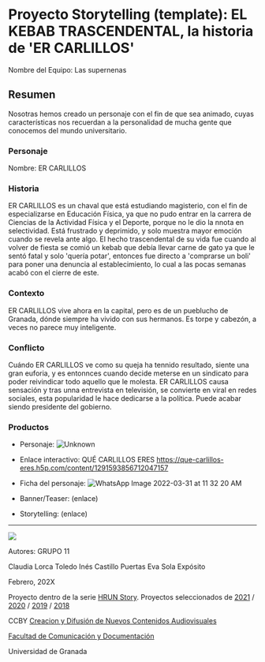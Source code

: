 

# Proyecto Storytelling (template): EL KEBAB TRASCENDENTAL, la historia de 'ER CARLILLOS'

Nombre del Equipo: Las supernenas


## Resumen
Nosotras hemos creado un personaje con el fin de que sea animado, cuyas características nos recuerdan a la personalidad de mucha gente que conocemos del mundo universitario.


### Personaje

Nombre: ER CARLILLOS


### Historia

ER CARLILLOS es un chaval que está estudiando magisterio, con el fin de especializarse en Educación Física, ya que no pudo entrar en la carrera de Ciencias de la Actividad Física y el Deporte, porque no le dio la nnota en selectividad. Está frustrado y deprimido, y solo muestra mayor emoción cuando se revela ante algo. El hecho trascendental de su vida fue cuando al volver de fiesta se comió un kebab que debía llevar carne de gato ya que le sentó fatal y solo 'quería potar', entonces fue directo a 'comprarse un boli' para poner una denuncia al establecimiento, lo cual a las pocas semanas acabó con el cierre de este. 

### Contexto
ER CARLILLOS vive ahora en la capital, pero es de un pueblucho de Granada, dónde siempre ha vivido con sus hermanos. Es torpe y cabezón, a veces no parece muy inteligente.

### Conflicto 
Cuándo ER CARLILLOS ve como su queja ha tennido resultado, siente una gran euforia, y es entonnces cuando decide meterse en un sindicato para poder reivindicar todo aquello que le molesta. ER CARLILLOS causa sensación y tras unna entrevista en televisión, se convierte en viral en redes sociales, esta popularidad le hace dedicarse a la política. Puede acabar siendo presidente del gobierno.


### Productos

- Personaje: 
![Unknown](https://user-images.githubusercontent.com/101631334/161024441-a8ae7e96-5248-431f-8c1a-a0a53b634d63.jpeg)

- Enlace interactivo: QUÉ CARLILLOS ERES https://que-carlillos-eres.h5p.com/content/1291593856712047157
- Ficha del personaje: ![WhatsApp Image 2022-03-31 at 11 32 20 AM](https://user-images.githubusercontent.com/101631334/161024904-2b14dec1-52cc-44a5-917d-27883204fdd7.jpeg)


- Banner/Teaser:  (enlace) 
- Storytelling: (enlace) 

------
![](https://upload.wikimedia.org/wikipedia/commons/thumb/6/62/CC-BY-SA-Andere_Wikis_%28v%29.svg/200px-CC-BY-SA-Andere_Wikis_%28v%29.svg.png)


Autores:  GRUPO 11

Claudia Lorca Toledo
Inés Castillo Puertas
Eva Sola Expósito

<!---
Lista completa de emojis de markDown - https://gist.github.com/rxaviers/7360908) 
-->

Febrero, 202X

Proyecto dentro de la serie [HRUN Story](https://github.com/mgea/storytelling_21/blob/master/What_is_a_HRUN_story.md). 
Proyectos seleccionados de  [2021](https://github.com/mgea/storytelling/blob/master/2021/readme.md) / [2020](https://github.com/mgea/storytelling/blob/master/2020/readme.md)  / 
[2019](https://github.com/mgea/storytelling/blob/master/2019/readme.md) / [2018](https://github.com/mgea/storytelling/blob/master/2018/readme.md) 

CCBY [Creacion y Difusión de Nuevos Contenidos Audiovisuales](http://utopolis.ugr.es/medialab)

[Facultad de Comunicación y Documentación](http://fcd.ugr.es)

Universidad de Granada
